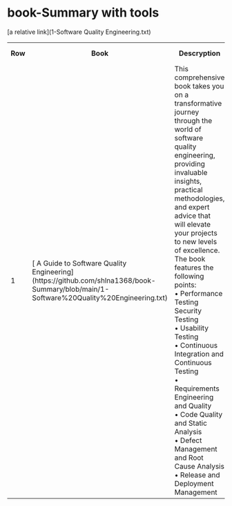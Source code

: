 # book-Summary with tools 
<table>
  <tr>
    <th>Row</th>
    <th>Book</th>
    <th>Descryption</th>
     <th>Cover And Link</th>
  </tr>
<tr>
 <td> 1 </td>

  [a relative link](1-Software Quality Engineering.txt)


   
 <td> [ A Guide to Software Quality Engineering] (https://github.com/shlna1368/book-Summary/blob/main/1-Software%20Quality%20Engineering.txt) </td>

 

   <td> 
  This comprehensive book takes you on a transformative journey </br>
through the world of software quality engineering, providing </br>
invaluable insights, practical methodologies, and expert advice that </br>
will elevate your projects to new levels of excellence. </br>
The book features the following points: </br>
• Performance Testing Security Testing </br>
• Usability Testing </br>
• Continuous Integration and Continuous Testing </br>
• Requirements Engineering and Quality </br>
• Code Quality and Static Analysis </br>
• Defect Management and Root Cause Analysis </br>
• Release and Deployment Management  </br>
</td>

<td>
    <a href="https://www.amazon.com/Guide-Software-Quality-Engineering/dp/1032694416"><img src="https://m.media-amazon.com/images/I/61dvMaAzdNL._SY466_.jpg" alt=" A Guide to Software Quality Engineerin" </a>

  </td

 
 </tr>


</table>
